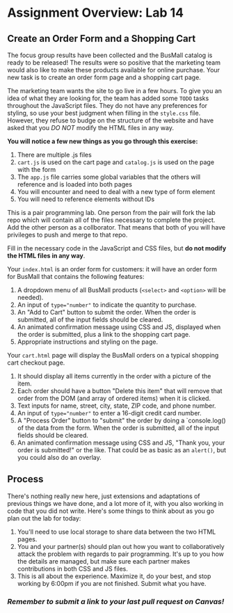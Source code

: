 # Assignment Overview: Lab 14

## Create an Order Form and a Shopping Cart

The focus group results have been collected and the BusMall catalog is ready to be released! The results were so positive that the marketing team would also like to make these products available for online purchase. Your new task is to create an order form page and a shopping cart page.

The marketing team wants the site to go live in a few hours. To give you an idea of what they are looking for, the team has added some `TODO` tasks throughout the JavaScript files. They do not have any preferences for styling, so use your best judgment when filling in the `style.css` file. However, they refuse to budge on the structure of the website and have asked that you *DO NOT* modify the HTML files in any way.

**You will notice a few new things as you go through this exercise:**

1. There are multiple .js files
1. `cart.js` is used on the cart page and `catalog.js` is used on the page with the form
1. The `app.js` file carries some global variables that the others will reference and is loaded into both pages
1. You will encounter and need to deal with a new type of form element
1. You will need to reference elements without IDs

This is a pair programming lab. One person from the pair will fork the lab repo which will contain all of the files necessary to complete the project.
Add the other person as a collborator. That means that both of you will have privileges to push and merge to that repo.

Fill in the necessary code in the JavaScript and CSS files, but **do not modify the HTML files in any way**.

Your `index.html` is an order form for customers: it will have an order form for BusMall that contains the following features:

  1. A dropdown menu of all BusMall products (`<select>` and `<option>` will be needed).
  1. An input of `type="number"` to indicate the quantity to purchase.
  1. An "Add to Cart" button to submit the order. When the order is submitted, all of the input fields should be cleared.
  1. An animated confirmation message using CSS and JS, displayed when the order is submitted, plus a link to the shopping cart page.
  1. Appropriate instructions and styling on the page.

  Your `cart.html` page will display the BusMall orders on a typical shopping cart checkout page.

  1. It should display all items currently in the order with a picture of the item.
  1. Each order should have a button "Delete this item" that will remove that order from the DOM (and array of ordered items) when it is clicked.
  1. Text inputs for name, street, city, state, ZIP code, and phone number.
  1. An input of `type="number"` to enter a 16-digit credit card number.
  1. A "Process Order" button to "submit" the order by doing a `console.log() of the data from the form. When the order is submitted, all of the input fields should be cleared.
  1. An animated confirmation message using CSS and JS, "Thank you, your order is submitted!" or the like. That could be as basic as an `alert()`, but you could also do an overlay.


## Process

There's nothing really new here, just extensions and adaptations of previous things we have done, and a lot more of it, with you also working in code that you did not write. Here's some things to think about as you go plan out the lab for today:

1. You'll need to use local storage to share data between the two HTML pages.
1. You and your partner(s) should plan out how you want to collaboratively attack the problem with regards to pair programming. It's up to you how the details are managed, but make sure each partner makes contributions in both CSS and JS files.
1. This is all about the experience. Maximize it, do your best, and stop working by 6:00pm if you are not finished. Submit what you have.

### *Remember to submit a link to your last pull request on Canvas!*
